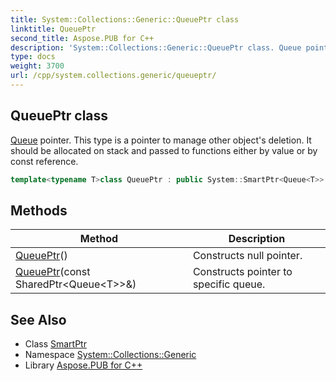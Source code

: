 ```yaml
---
title: System::Collections::Generic::QueuePtr class
linktitle: QueuePtr
second_title: Aspose.PUB for C++
description: 'System::Collections::Generic::QueuePtr class. Queue pointer. This type is a pointer to manage other object''s deletion. It should be allocated on stack and passed to functions either by value or by const reference in C++.'
type: docs
weight: 3700
url: /cpp/system.collections.generic/queueptr/
---
```

## QueuePtr class


[Queue](../queue/) pointer. This type is a pointer to manage other object's deletion. It should be allocated on stack and passed to functions either by value or by const reference.

```cpp
template<typename T>class QueuePtr : public System::SmartPtr<Queue<T>>
```

## Methods

| Method | Description |
| --- | --- |
| [QueuePtr](./queueptr/)() | Constructs null pointer. |
| [QueuePtr](./queueptr/)(const SharedPtr\<Queue\<T\>\>\&) | Constructs pointer to specific queue. |

## See Also

* Class [SmartPtr](../../system/smartptr/)
* Namespace [System::Collections::Generic](../)
* Library [Aspose.PUB for C++](../../)

